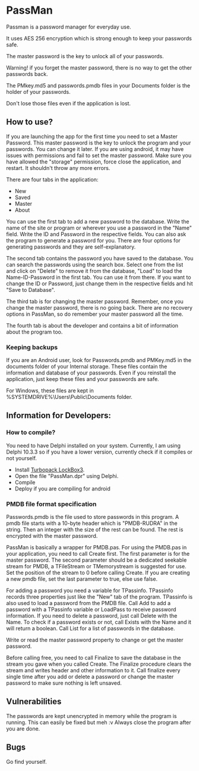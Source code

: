 # PassMan

Passman is a password manager for everyday use.

It uses AES 256 encryption which is strong enough to keep your passwords safe.

The master password is the key to unlock all of your passwords.

Warning! if you forget the master password, there is no way to get the other passwords back.

The PMkey.md5 and passwords.pmdb files in your Documents folder is the holder of your passwords.

Don't lose those files even if the application is lost.

## How to use?

If you are launching the app for the first time you need to set a Master Password. This master password is the key to unlock the program and your passwords. You can change it later. If you are using android, it may have issues with permissions and fail to set the master password. Make sure you have allowed the "storage" permission, force close the application, and restart. It shouldn't throw any more errors.

There are four tabs in the application:
- New
- Saved
- Master
- About

You can use the first tab to add a new password to the database. Write the name of the site or program or wherever you use a password in the "Name" field. Write the ID and Password in the respective fields. You can also ask the program to generate a password for you. There are four options for generating passwords and they are self-explanatory.

The second tab contains the password you have saved to the database. You can search the passwords using the search box. Select one from the list and click on "Delete" to remove it from the database, "Load" to load the Name-ID-Password in the first tab. You can use it from there. If you want to change the ID or Password, just change them in the respective fields and hit "Save to Database".

The third tab is for changing the master password. Remember, once you change the master password, there is no going back. There are no recovery options in PassMan, so do remember your master password all the time.

The fourth tab is about the developer and contains a bit of information about the program too.

### Keeping backups
If you are an Android user, look for Passwords.pmdb and PMKey.md5 in the documents folder of your Internal storage. These files contain the information and database of your passwords. Even if you reinstall the application, just keep these files and your passwords are safe. 

For Windows, these files are kept in %SYSTEMDRIVE%\Users\Public\Documents folder.

## Information for Developers:

### How to compile?

You need to have Delphi installed on your system. Currently, I am using Delphi 10.3.3 so if you have a lower version, currently check if it compiles or not yourself. 
- Install [Turbopack LockBox3](https://github.com/TurboPack/LockBox3/).
- Open the file "PassMan.dpr" using Delphi.
- Compile
- Deploy if you are compiling for android

### PMDB file format specification

Passwords.pmdb is the file used to store passwords in this program. A pmdb file starts with a 10-byte header which is "PMDB-RUDRA" in the string. Then an integer with the size of the rest can be found. The rest is encrypted with the master password.

PassMan is basically a wrapper for PMDB.pas. For using the PMDB.pas in your application, you need to call Create first. The first parameter is for the master password. The second parameter should be a dedicated seekable stream for PMDB, a TFileStream or TMemorystream is suggested for use. Set the position of the stream to 0 before calling Create.  If you are creating a new pmdb file, set the last parameter to true, else use false.

For adding a password you need a variable for TPassinfo. TPassinfo records three properties just like the "New" tab of the program. TPassinfo is also used to load a password from the PMDB file. Call Add to add a password with a TPassinfo variable or LoadPass to receive password information. If you need to delete a password, just call Delete with the Name. To check if a password exists or not, call Exists with the Name and it will return a boolean. Call List for a list of passwords in the database.

Write or read the master password property to change or get the master password.

Before calling free, you need to call Finalize to save the database in the stream you gave when you called Create. The Finalize procedure clears the stream and writes header and other information to it. Call finalize every single time after you add or delete a password or change the master password to make sure nothing is left unsaved. 

## Vulnerabilities

The passwords are kept unencrypted in memory while the program is running. This can easily be fixed but meh :v Always close the program after you are done.

## Bugs

Go find yourself.


